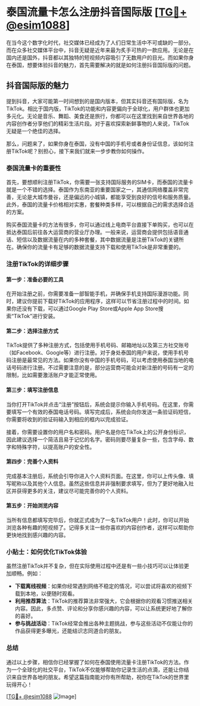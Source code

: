 # 泰国流量卡怎么注册抖音国际版 [[TG💪+ @esim1088](https://t.me/s/esim1088)]

在当今这个数字化时代，社交媒体已经成为了人们日常生活中不可或缺的一部分。而在众多社交媒体平台中，抖音无疑是近年来最为炙手可热的一款应用。无论是在国内还是国外，抖音都以其独特的短视频内容吸引了无数用户的目光。而如果你身在泰国，想要体验抖音的魅力，首先需要解决的就是如何注册抖音国际版的问题。

## 抖音国际版的魅力

提到抖音，大家可能第一时间想到的是国内版本，但其实抖音还有国际版，名为TikTok。相比于国内版，TikTok的功能和内容更偏向于全球化，用户群体也更加多元化。无论是音乐、舞蹈、美食还是旅行，你都可以在这里找到来自世界各地的内容创作者分享他们的精彩生活片段。对于喜欢探索新鲜事物的人来说，TikTok无疑是一个绝佳的选择。

那么，问题来了，如果你身在泰国，没有中国的手机号或者身份证信息，该如何注册TikTok呢？别担心，接下来我们就来一步步教你如何操作。

### 泰国流量卡的重要性

首先，要想顺利注册TikTok，你需要一张支持国际服务的SIM卡，而泰国的流量卡就是一个不错的选择。泰国作为东南亚的重要国家之一，其通信网络覆盖非常完善，无论是大城市曼谷，还是偏远的小城镇，都能享受到良好的信号和服务质量。此外，泰国的流量卡价格相对实惠，套餐种类多样，可以根据自己的需求选择合适的方案。

购买泰国流量卡的方法有很多，你可以通过线上电商平台直接下单购买，也可以在抵达泰国后前往各大运营商的营业厅办理。一般来说，运营商会提供包括语音通话、短信以及数据流量在内的多种套餐，其中数据流量是注册TikTok的关键所在。确保你的流量卡有足够的数据流量支持下载和使用TikTok是非常重要的。

### 注册TikTok的详细步骤

#### 第一步：准备必要的工具

在开始注册之前，你需要准备一部智能手机，并确保手机支持国际漫游功能。同时，建议你提前下载好TikTok的应用程序，这样可以节省注册过程中的时间。如果你还没有下载，可以通过Google Play Store或Apple App Store搜索“TikTok”进行安装。

#### 第二步：选择注册方式

TikTok提供了多种注册方式，包括使用手机号码、邮箱地址以及第三方社交账号（如Facebook、Google等）进行注册。对于身处泰国的用户来说，使用手机号码注册是最常见的方法。如果你没有中国的手机号码，可以考虑使用泰国当地的电话号码进行注册。不过需要注意的是，部分运营商可能会对新注册的号码有一定的限制，比如需要激活账户才能正常使用。

#### 第三步：填写注册信息

当你打开TikTok并点击“注册”按钮后，系统会提示你输入手机号码。在这里，你需要填写一个有效的泰国电话号码。填写完成后，系统会向你发送一条验证码短信，你需要将收到的验证码输入到相应的框内以完成验证。

接着，你需要设置你的用户名和密码。用户名是你在TikTok上的公开身份标识，因此建议选择一个简洁且易于记忆的名字。密码则要尽量复杂一些，包含字母、数字和特殊字符，以提高账户的安全性。

#### 第四步：完善个人资料

完成基本注册后，系统会引导你进入个人资料页面。在这里，你可以上传头像、填写昵称以及其他个人信息。虽然这些信息并非强制要求填写，但为了更好地融入社区并获得更多的关注，建议尽可能完善你的个人资料。

#### 第五步：开始浏览内容

当所有信息都填写完毕后，你就正式成为了一名TikTok用户！此时，你可以开始浏览各种有趣的短视频了。记得多关注一些你喜欢的内容创作者，这样可以帮助你更快地找到感兴趣的内容。

### 小贴士：如何优化TikTok体验

虽然注册TikTok并不复杂，但在实际使用过程中还是有一些小技巧可以让体验更加顺畅。例如：

- **下载离线视频**：如果你经常遇到网络不稳定的情况，可以尝试将喜欢的视频下载到本地，以便随时观看。
- **利用推荐算法**：TikTok的推荐算法非常强大，它会根据你的观看习惯推送相关内容。因此，多点赞、评论和分享你感兴趣的内容，可以让系统更好地了解你的喜好。
- **参与挑战活动**：TikTok经常会推出各种主题挑战，参与这些活动不仅能让你的作品获得更多曝光，还能结识志同道合的朋友。

### 总结

通过以上步骤，相信你已经掌握了如何在泰国使用流量卡注册TikTok的方法。作为一个全球化的社交平台，TikTok不仅能够帮助你记录生活的点滴，还能让你结识来自世界各地的朋友。希望这篇指南能对你有所帮助，祝你在TikTok的世界里玩得开心！

[[TG💪+ @esim1088](https://t.me/s/esim1088) ![Image](https://i.postimg.cc/4NQfJmqS/Snipaste-2025-05-13-00-14-12.png)]